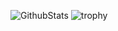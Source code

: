 ![GithubStats](https://github-readme-stats.vercel.app/api?username=raphaelsoul&show_icons=true&theme=dark&count_private=true)
![trophy](https://github-profile-trophy.vercel.app/?username=ryo-ma&theme=onedark)
